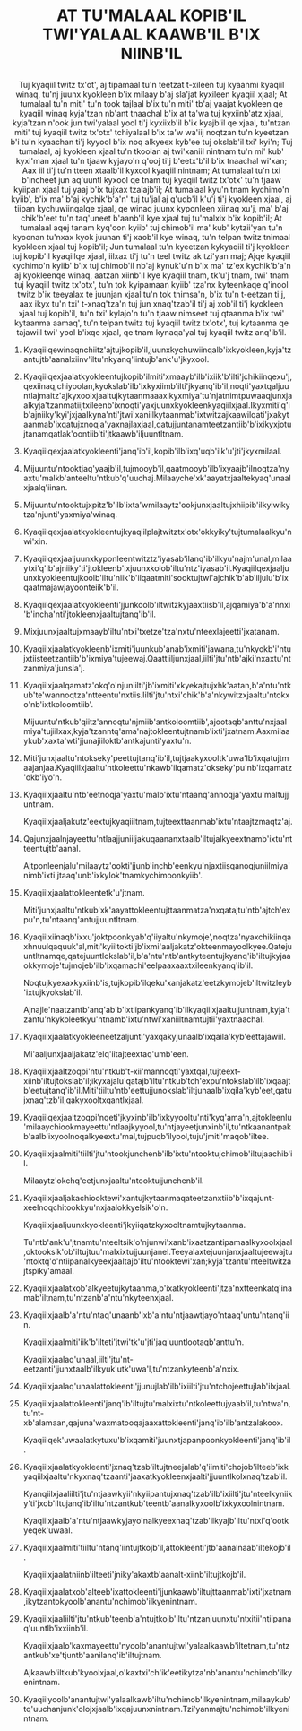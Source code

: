 <h1 align='center'>AT TU'MALAAL KOPIB'IL TWI'YALAAL KAAWB'IL B'IX NIINB'IL</h1>
<h2 align='center'></h2>
<p align='center'>Tuj kyaqiil twitz tx'ot', aj tipamaal tu'n teetzat t-xileen tuj kyaanmi kyaqiil winaq, tu'nj juunx kyokleen b'ix milaay b'aj sla'jat kyxileen kyaqiil xjaal;
At tumalaal tu'n miti' tu'n took tajlaal b'ix tu'n miti' tb'aj yaajat kyokleen qe kyaqiil winaq kyja'tzan nb'ant tnaachal b'ix at ta'wa tuj kyxiinb'atz xjaal, kyja'tzan n'ook jun twi'yalaal yool ti'j kyxiixb'il b'ix kyajb'il qe xjaal, tu'ntzan miti' tuj kyaqiil twitz tx'otx' tchiyalaal b'ix ta'w wa'iij noqtzan tu'n kyeetzan b'i tu'n kyaachan ti'j kyyool b'ix noq alkyeex kyb'ee tuj okslab'il txi' kyi'n;
Tuj tumalaal, aj kyokleen xjaal tu'n tkoolan aj twi'xaniil nintnam tu'n mi' kub' kyxi'man xjaal tu'n tjaaw kyjayo'n q'ooj ti'j b'eetx'b'il b'ix tnaachal wi'xan;
Aax iil ti'j tu'n tteen xtaalb'il kyxool kyaqiil nintnam;
At tumalaal tu'n txi b'incheet jun aq'uuntl kyxool qe tnam tuj kyaqiil twitz tx'otx' tu'n tjaaw kyiipan xjaal tuj yaaj b'ix tujxax tzalajb'il;
At tumalaal kyu'n tnam kychimo'n kyiib', b'ix ma' b'aj kychik'b'a'n' tuj tu'jal aj q'uqb'il k'u'j ti'j kyokleen xjaal, aj tiipan kychuwiinqalqe xjaal, qe winaq juunx kyponleen xiinaq xu'j, ma' b'aj chik'b'eet tu'n taq'uneet b'aanb'il kye xjaal tuj tu'malxix b'ix kopib'il;
At tumalaal aqej tanam kyq'oon kyiib' tuj chimob'il ma' kub' kytzii'yan tu'n kyoonan tu'nxax kyok juunan ti'j xaob'il kye winaq, tu'n telpan twitz tnimaal kyokleen xjaal tuj kopib'il;
Jun tumalaal tu'n kyeetzan kykyaqiil ti'j kyokleen tuj kopib'il kyaqiilqe xjaal, iilxax ti'j tu'n teel twitz ak tzi'yan maj;
Ajqe kyaqiil kychimo'n kyiib' b'ix tuj chimob'il nb'aj kynuk'u'n b'ix ma' tz'ex kychik'b'a'n aj kyokleenqe winaq, aatzan xiinb'il kye kyaqiil tnam, tk'u'j tnam, twi' tnam tuj kyaqiil twitz tx'otx', tu'n tok kyipamaan kyiib' tza'nx kyteenkaqe q'inool twitz b'ix teeyalax te juunjan xjaal tu'n tok tnimsa'n, b'ix tu'n t-eetzan ti'j, aax ikyx tu'n txi' t-xnaq'tza'n tuj jun xnaq'tzab'il ti'j aj xob'il ti'j kyokleen xjaal tuj kopib'il, tu'n txi' kylajo'n tu'n tjaaw nimseet tuj qtaanma b'ix twi' kytaanma aamaq', tu'n telpan twitz tuj kyaqiil twitz tx'otx', tuj kytaanma qe tajawiil twi' yool b'ixqe xjaal, qe tnam kynaqa'yal tuj kyaqiil twitz anq'ib'il.</p>
<ol>
  <li>
    <p>Kyaqiilqewinaqnchiitz'ajtujkopib'il,juunxkychuwiinqalb'ixkyokleen,kyja'tzantujtb'aanalxiinv'iltu'nkyanq'iintujb'ank'u'jkyxool.</p>
  </li>
  <li>
    <p>Kyaqiilqexjaalatkyokleentujkopib'ilmiti'xmaayb'ilb'ixiik'b'ilti'jchikiinqexu'j,qexiinaq,chiyoolan,kyokslab'ilb'ixkyxiimb'ilti'jkyanq'ib'il,noqti'yaxtqaljuuntlajmaitz'ajkyxoolxjaaltujkytaanmaaaxikyxmiya'tu'njatnimtpuwaaqjunxjaalkyja'tzanmatiijtxileenb'ixnoqti'yaxjuunxkyokleenkyaqiilxjaal.Ikyxmiti'q'ib'ajniiky'kyi'jxjaalkyna'nti'jtwi'xaniilkytaanmab'ixtwitzajkaawilqati'jxakytaanmab'ixqatujxnoqja'yaxnajlaxjaal,qatujjuntanamteetzantiib'b'ixikyxjotujtanamqatlak'oontiib'ti'jtkaawb'iljuuntltnam.</p>
  </li>
  <li>
    <p>Kyaqiilqexjaalatkyokleenti'janq'ib'il,kopib'ilb'ixq'uqb'ilk'u'jti'jkyxmilaal.</p>
  </li>
  <li>
    <p>Mijuuntu'ntooktjaq'yaajb'il,tujmooyb'il,qaatmooyb'ilb'ixyaajb'ilnoqtza'nyaxtu'malkb'anteeltu'ntkub'q'uuchaj.Milaayche'xk'aayatxjaaltekyaq'unaalxjaalq'iinan.</p>
  </li>
  <li>
    <p>Mijuuntu'ntooktujxpitz'b'ilb'ixta'wmilaaytz'ookjunxjaaltujxhiipib'ilkyiwikytza'njunti'yaxmiya'winaq.</p>
  </li>
  <li>
    <p>Kyaqiilqexjaalatkyokleentujkyaqiilplajtwitztx'otx'okkyiky'tujtumalaalkyu'nwi'xin.</p>
  </li>
  <li>
    <p>Kyaqiilqexjaaljuunxkyponleentwitztz'iyasab'ilanq'ib'ilkyu'najm'unal,milaaytxi'q'ib'ajniiky'ti'jtokleenb'ixjuunxkolob'iltu'ntz'iyasab'il.Kyaqiilqexjaaljuunxkyokleentujkoolb'iltu'niik'b'ilqaatmiti'sooktujtwi'ajchik'b'ab'iljulu'b'ixqaatmajawjayoonteiik'b'il.</p>
  </li>
  <li>
    <p>Kyaqiilqexjaalatkyokleenti'jjunkoolb'iltwitzkyjaaxtiisb'il,ajqamiya'b'a'nnxi'b'incha'nti'jtokleenxjaaltujtanq'ib'il.</p>
  </li>
  <li>
    <p>Mixjuunxjaaltujxmaayb'iltu'ntxi'txetze'tza'nxtu'nteexlajeetti'jxatanam.</p>
  </li>
  <li>
    <p>Kyaqiilxjaalatkyokleenb'ixmiti'juunkub'anab'ixmiti'jawana,tu'nkyokb'i'ntujxtiisteetzantiib'b'ixmiya'tujeewaj.Qaattiiljunxjaal,iilti'jtu'ntb'ajki'nxaxtu'ntzanmiya'junsla'j.</p>
  </li>
  <li>
    <p>Kyaqiilxjaalqamatz'okq'o'njuniilti'jb'ixmiti'xkyekajtujxhk'aatan,b'a'ntu'ntkub'te'wannoqtza'ntteentu'nxtiis.Iilti'jtu'ntxi'chik'b'a'nkywitzxjaaltu'ntokxo'nb'ixtkoloomtiib'.</p>
    <p>Mijuuntu'ntkub'qiitz'annoqtu'njmiib'antkoloomtiib',ajootaqb'anttu'nxjaalmiya'tujiilxax,kyja'tzanntq'ama'najtokleentujtnamb'ixti'jxatnam.Aaxmilaaykub'xaxta'wti'jjunajiiloktb'antkajunti'yaxtu'n.</p>
  </li>
  <li>
    <p>Miti'junxjaaltu'ntokseky'peettujtanq'ib'il,tujtjaakyxooltk'uwa'lb'ixqatujtmaajanjaa.Kyaqiilxjaaltu'ntkoleettu'nkawb'ilqamatz'okseky'pu'nb'ixqamatz'okb'iyo'n.</p>
  </li>
  <li>
    <p>Kyaqiilxjaaltu'ntb'eetnoqja'yaxtu'malb'ixtu'ntaanq'annoqja'yaxtu'maltujjuntnam.</p>
    <p>Kyaqiilxjaaljakutz'eextujkyaqiiltnam,tujteexttaanmab'ixtu'ntaajtzmaqtz'aj.</p>
  </li>
  <li>
    <p>Qajunxjaalnjayeettu'ntlaajjuniiljakuqaananxtaalb'iltujalkyeextnamb'ixtu'ntteentujtb'aanal.</p>
    <p>Ajtponleenjalu'milaaytz'ookti'jjunb'inchb'eenkyu'njaxtiisqanoqjuniilmiya'nimb'ixti'jtaaq'unb'ixkylok'tnamkychimoonkyiib'.</p>
  </li>
  <li>
    <p>Kyaqiilxjaalattokleentetk'u'jtnam.</p>
    <p>Miti'junxjaaltu'ntkub'xk'aayattokleentujttaanmatza'nxqatajtu'ntb'ajtch'expu'n,tu'ntaanq'antujjuuntltnam.</p>
  </li>
  <li>
    <p>Kyaqiilxiinaqb'ixxu'joktpoonkyab'q'iiyaltu'nkymoje',noqtza'nyaxchikiinqaxhnuulqaquuk'al,miti'kyiiltokti'jb'ixmi'aaljakatz'okteenmayoolkyee.Qatejuuntltnamqe,qatejuuntlokslab'il,b'a'ntu'ntb'antkyteentujkyanq'ib'iltujkyjaaokkymoje'tujmojeb'ilb'ixqamachi'eelpaaxaaxtxileenkyanq'ib'il.</p>
    <p>Noqtujkyexaxkyxiinb'is,tujkopib'ilqeku'xanjakatz'eetzkymojeb'iltwitzleyb'ixtujkyokslab'il.</p>
    <p>Ajnajle'naatzantb'anq'ab'b'ixtiipankyanq'ib'ilkyaqiilxjaaltujjuntnam,kyja'tzantu'nkykoleetkyu'ntnamb'ixtu'ntwi'xaniiltnamtujtii'yaxtnaachal.</p>
  </li>
  <li>
    <p>Kyaqiilxjaalatkyokleeneetzaljunti'yaxqakyjunaalb'ixqaila'kyb'eettajawiil.</p>
    <p>Mi'aaljunxjaaljakatz'elq'iitajteextaq'umb'een.</p>
  </li>
  <li>
    <p>Kyaqiilxjaaltzoqpi'ntu'ntkub't-xii'mannoqti'yaxtqal,tujteext-xiinb'iltujtokslab'il;ikyxajalu'qatajb'iltu'ntkub'tch'expu'ntokslab'ilb'ixqaajtb'eetujtanq'ib'il.Miti'tiiltu'ntb'eettujjunokslab'iltjunaalb'ixqila'kyb'eet,qatujxnaq'tzb'il,qakyxooltxqantlxjaal.</p>
  </li>
  <li>
    <p>Kyaqiilqexjaaltzoqpi'nqeti'jkyxinb'ilb'ixkyyooltu'nti'kyq'ama'n,ajtokleenlu'milaaychiookmayeettu'ntlaajkyyool,tu'ntjayeetjunxinb'il,tu'ntkaanantpakb'aalb'ixyoolnoqalkyeextu'mal,tujpuqb'ilyool,tuju'jmiti'maqob'iltee.</p>
  </li>
  <li>
    <p>Kyaqiilxjaalmiti'tiilti'jtu'ntookjunchenb'ilb'ixtu'ntooktujchimob'iltujaachib'il.</p>
    <p>Milaaytz'okchq'eetjunxjaaltu'ntooktujjunchenb'il.</p>
  </li>
  <li>
    <p>Kyaqiilxjaaljakachiooktewi'xantujkytaanmaqateetzanxtiib'b'ixqajunt-xeelnoqchitookkyu'nxjaalokkyelsik'o'n.</p>
    <p>Kyaqiilxjaaljuunxkyokleenti'jkyiiqatzkyxooltnamtujkytaanma.</p>
    <p>Tu'ntb'ank'u'jtnamtu'nteeltsik'o'njunwi'xanb'ixaatzantipamaalkyxoolxjaal,oktooksik'ob'iltujtuu'malxixtujjuunjanel.Teeyalaxtejuunjanxjaaltujeewajtu'ntoktq'o'ntiipanalkyeexjaaltajb'iltu'ntooktewi'xan;kyja'tzantu'nteeltwitzajtspiky'amaal.</p>
  </li>
  <li>
    <p>Kyaqiilxjaalatxob'alkyeetujkytaanma,b'ixatkyokleenti'jtza'nxtteenkatq'inamab'iltnam,tu'ntzanb'a'ntu'nkyteenxjaal.</p>
  </li>
  <li>
    <p>Kyaqiilxjaalb'a'ntu'ntaq'unaanb'ixb'a'ntu'ntjaawtjayo'ntaaq'untu'ntanq'iin.</p>
    <p>Kyaqiilxjaalmiti'iik'b'ilteti'jtwi'tk'u'jti'jaq'uuntlootaqb'anttu'n.</p>
    <p>Kyaqiilxjaalaq'unaal,iilti'jtu'nt-eetzanti'jjunxtaalb'ilkyuk'utk'uwa'l,tu'ntzankyteenb'a'nxix.</p>
    <p></p>
  </li>
  <li>
    <p>Kyaqiilxjaalaq'unaalattokleenti'jjunujlab'ilb'ixiilti'jtu'ntchojeettujlab'ilxjaal.</p>
  </li>
  <li>
    <p>Kyaqiilxjaalattokleenti'janq'ib'iltujtu'malxixtu'ntkoleettujyaab'il,tu'ntwa'n,tu'nt-xb'alamaan,qajuna'waxmatooqajaaxattokleenti'janq'ib'ilb'antzalakoox.</p>
    <p>Kyaqiilqek'uwaalatkytuxu'b'ixqamiti'juunxtjapanpoonkyokleenti'janq'ib'il.</p>
  </li>
  <li>
    <p>Kyaqiilxjaalatkyokleenti'jxnaq'tzab'iltujtneejalab'q'iimiti'chojob'ilteeb'ixkyaqiilxjaaltu'nkyxnaq'tzaanti'jaaxatkyokleenxjaalti'jjuuntlkolxnaq'tzab'il.</p>
    <p>Kyanqiilxjaaliilti'jtu'ntjaawkyii'nkyiipantujxnaq'tzab'ilb'ixiilti'jtu'nteelkyniiky'ti'jxob'iltujanq'ib'iltu'ntzantkub'teentb'aanalkyxoolb'ixkyxoolnintnam.</p>
    <p>Kyaqiilxjaalb'a'ntu'ntjaawkyjayo'nalkyeexnaq'tzab'ilkyajb'iltu'ntxi'q'ootkyeqek'uwaal.</p>
  </li>
  <li>
    <p>Kyaqiilxjaalmiti'tiiltu'ntanq'iintujtkojb'il,attokleenti'jtb'aanalnaab'iltekojb'il.</p>
    <p>Kyaqiilxjaalatniinb'ilteeti'jniky'akaxtb'aanalt-xiinb'iltujtkojb'il.</p>
  </li>
  <li>
    <p>Kyaqiilxjaalatxob'alteeb'ixattokleenti'jjunkaawb'iltujttaanmab'ixti'jxatnam,ikytzantokyoolb'anantu'nchimob'ilkyenintnam.</p>
  </li>
  <li>
    <p>Kyaqiilxjaaliilti'jtu'ntkub'teenb'a'ntujtkojb'iltu'ntzanjuunxtu'ntxitii'ntiipanaq'uuntlb'ixxiinb'il.</p>
    <p>Kyaqiilxjaalo'kaxmayeettu'nyoolb'anantujtwi'yalaalkaawb'iltetnam,tu'ntzantkub'xe'tjuntb'aanilanq'ib'iltujtnam.</p>
    <p>Ajkaawb'iltkub'kyoolxjaal,o'kaxtxi'ch'ik'eetikytza'nb'anantu'nchimob'ilkyenintnam.</p>
  </li>
  <li>
    <p>Kyaqiilyoolb'anantujtwi'yalaalkawb'iltu'nchimob'ilkyenintnam,milaaykub'tq'uuchanjunk'olojxjaalb'ixqajuunxnintnam.Tzi'yanmajtu'nchimob'ilkyenintnam.</p>
  </li>
</ol>